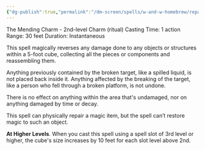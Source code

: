 ```yaml
---
{"dg-publish":true,"permalink":"/dm-screen/spells/w-and-w-homebrew/reparo/"}
---
```


The Mending Charm - 2nd-level Charm (ritual) 
Casting Time: 1 action 
Range: 30 feet 
Duration: Instantaneous 

This spell magically reverses any damage done to any objects or structures within a 5-foot cube, collecting all the pieces or components and reassembling them. 

Anything previously contained by the broken target, like a spilled liquid, is not placed back inside it. Anything affected by the breaking of the target, like a person who fell through a broken platform, is not undone. 

There is no effect on anything within the area that's undamaged, nor on anything damaged by time or decay.

This spell can physically repair a magic item, but the spell can’t restore magic to such an object. 

**At Higher Levels**. When you cast this spell using a spell slot of 3rd level or higher, the cube's size increases by 10 feet for each slot level above 2nd.